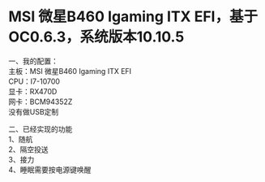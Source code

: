 # MSI 微星B460 Igaming ITX EFI，基于OC0.6.3，系统版本10.10.5<br/>
一、我的配置：<br/>
主板：MSI 微星B460 Igaming ITX EFI<br/>
CPU：I7-10700<br/>
显卡：RX470D<br/>
网卡：BCM94352Z<br/>
没有做USB定制<br/>


二、已经实现的功能<br/>
1、随航<br/>
2、隔空投送<br/>
3、接力<br/>
4、睡眠需要按电源键唤醒<br/>
